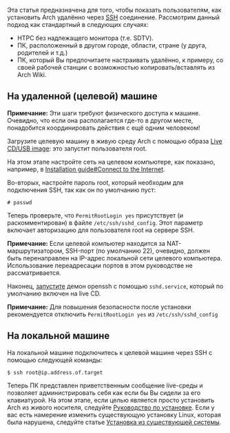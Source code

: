 Эта статья предназначена для того, чтобы показать пользователям, как установить Arch удалённо через [SSH](/index.php/SSH "SSH") соединение. Рассмотрим данный подход как стандартный в следующих случаях:

*   HTPC без надлежащего монитора (т.е. SDTV).
*   ПК, расположенный в другом городе, области, стране (у друга, родителей и т.д.)
*   ПК, который Вы предпочитаете настраивать удалённо, к примеру, со своей рабочей станции с возможностью копировать/вставлять из Arch Wiki.

## На удаленной (целевой) машине

**Примечание:** Эти шаги требуют физического доступа к машине. Очевидно, что если она располагается где-то в другом месте, понадобится координировать действия с ещё одним человеком!

Загрузите целевую машину в живую среду Arch с помощью образа [Live CD/USB image](/index.php/Getting_and_installing_Arch "Getting and installing Arch"): это запустит пользователя root.

На этом этапе настройте сеть на целевом компьютере, как показано, например, в [Installation guide#Connect to the Internet](/index.php/Installation_guide#Connect_to_the_Internet "Installation guide").

Во-вторых, настройте пароль root, который необходим для подключения SSH, так как он по умолчанию пуст:

```
# passwd

```

Теперь проверьте, что `PermitRootLogin yes` присутствует (и раскомментирован) в файле `/etc/ssh/sshd_config`. Этот параметр включает авторизацию для пользователя root на сервере SSH.

**Примечание:** Если целевой компьютер находится за NAT-маршрутизатором, SSH-порт (по умолчанию 22), очевидно, должен быть перенаправлен на IP-адрес локальной сети целевого компьютера. Использование переадресации портов в этом руководстве не рассматривается.

Наконец, [запустите](/index.php/Systemd#Using_units "Systemd") демон openssh с помощью `sshd.service`, который по умолчанию включен на live CD.

**Примечание:** Для повышения безопасности после установки рекомендуется отключить `PermitRootLogin yes` из `/etc/ssh/sshd_config`

## На локальной машине

На локальной машине подключитесь к целевой машине через SSH с помощью следующей команды:

```
$ ssh root@ip.address.of.target

```

Теперь ПК представлен приветственным сообщение live-среды и позволяет администрировать себя как если бы Вы сидели за его клавиатурой. На этом этапе, если целью является просто установить Arch из живого носителя, следуйте [Руководство по установке](/index.php/Installation_guide "Installation guide"). Если у вас есть намерение изменить существующую установку Linux, которая была нарушена, следуйте статье [Установка из существующей системы](/index.php/Install_from_existing_Linux "Install from existing Linux").